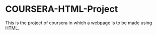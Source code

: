 # COURSERA-HTML-Project
This is the project of coursera in which a webpage is to be made using HTML.
